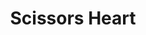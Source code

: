 --- 
title: "Scissors Heart"
publishdate: "2019-2-28T16:48:46+02:00"
src: "https://365manga.net/manga/scissors-heart"
image: "https://data.365manga.net/images/thumbnails/30401-scissors-heart.jpg"
description: " Takahashi Yoh, who is bad with getting his hair cut, visits a salon and is charmed by the charismatic and gentle stylist Kuno Masaya. Will love blossom?"
---